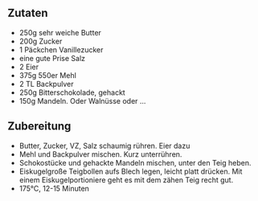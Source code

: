 ## Zutaten

* 250g sehr weiche	Butter
* 200g Zucker
* 1 Päckchen Vanillezucker
* eine gute Prise Salz
* 2  Eier
* 375g 550er Mehl
* 2 TL 	Backpulver
* 250g 	Bitterschokolade, gehackt
* 150g 	Mandeln. Oder Walnüsse oder ...

## Zubereitung
* Butter, Zucker, VZ, Salz schaumig rühren. Eier dazu
* Mehl und Backpulver mischen. Kurz unterrühren.
* Schokostücke und gehackte Mandeln mischen, unter den Teig heben.
* Eiskugelgroße Teigbollen aufs Blech legen, leicht platt drücken. Mit einem Eiskugelportioniere geht es mit dem zähen Teig recht gut.
* 175°C, 12-15 Minuten

